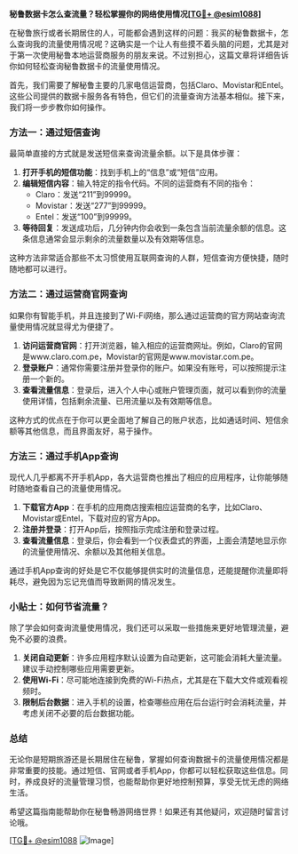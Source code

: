 **秘鲁数据卡怎么查流量？轻松掌握你的网络使用情况[[TG💪+ @esim1088](https://t.me/s/esim1088)]**

在秘鲁旅行或者长期居住的人，可能都会遇到这样的问题：我买的秘鲁数据卡，怎么查询我的流量使用情况呢？这确实是一个让人有些摸不着头脑的问题，尤其是对于第一次使用秘鲁本地运营商服务的朋友来说。不过别担心，这篇文章将详细告诉你如何轻松查询秘鲁数据卡的流量使用情况。

首先，我们需要了解秘鲁主要的几家电信运营商，包括Claro、Movistar和Entel。这些公司提供的数据卡服务各有特色，但它们的流量查询方法基本相似。接下来，我们将一步步教你如何操作。

### 方法一：通过短信查询

最简单直接的方式就是发送短信来查询流量余额。以下是具体步骤：

1. **打开手机的短信功能**：找到手机上的“信息”或“短信”应用。
2. **编辑短信内容**：输入特定的指令代码。不同的运营商有不同的指令：
   - Claro：发送“211”到99999。
   - Movistar：发送“277”到99999。
   - Entel：发送“100”到99999。
3. **等待回复**：发送成功后，几分钟内你会收到一条包含当前流量余额的信息。这条信息通常会显示剩余的流量数量以及有效期等信息。

这种方法非常适合那些不太习惯使用互联网查询的人群，短信查询方便快捷，随时随地都可以进行。

### 方法二：通过运营商官网查询

如果你有智能手机，并且连接到了Wi-Fi网络，那么通过运营商的官方网站查询流量使用情况就显得尤为便捷了。

1. **访问运营商官网**：打开浏览器，输入相应的运营商网址。例如，Claro的官网是www.claro.com.pe，Movistar的官网是www.movistar.com.pe。
2. **登录账户**：通常你需要注册并登录你的账户。如果没有账号，可以按照提示注册一个新的。
3. **查看流量信息**：登录后，进入个人中心或账户管理页面，就可以看到你的流量使用详情，包括剩余流量、已用流量以及有效期等信息。

这种方式的优点在于你可以更全面地了解自己的账户状态，比如通话时间、短信余额等其他信息，而且界面友好，易于操作。

### 方法三：通过手机App查询

现代人几乎都离不开手机App，各大运营商也推出了相应的应用程序，让你能够随时随地查看自己的流量使用情况。

1. **下载官方App**：在手机的应用商店搜索相应运营商的名字，比如Claro、Movistar或Entel，下载对应的官方App。
2. **注册并登录**：打开App后，按照指示完成注册和登录过程。
3. **查看流量信息**：登录后，你会看到一个仪表盘式的界面，上面会清楚地显示你的流量使用情况、余额以及其他相关信息。

通过手机App查询的好处是它不仅能够提供实时的流量信息，还能提醒你流量即将耗尽，避免因为忘记充值而导致断网的情况发生。

### 小贴士：如何节省流量？

除了学会如何查询流量使用情况，我们还可以采取一些措施来更好地管理流量，避免不必要的浪费。

1. **关闭自动更新**：许多应用程序默认设置为自动更新，这可能会消耗大量流量。建议手动控制哪些应用需要更新。
2. **使用Wi-Fi**：尽可能地连接到免费的Wi-Fi热点，尤其是在下载大文件或观看视频时。
3. **限制后台数据**：进入手机的设置，检查哪些应用在后台运行时会消耗流量，并考虑关闭不必要的后台数据功能。

### 总结

无论你是短期旅游还是长期居住在秘鲁，掌握如何查询数据卡的流量使用情况都是非常重要的技能。通过短信、官网或者手机App，你都可以轻松获取这些信息。同时，养成良好的流量管理习惯，也能帮助你更好地控制预算，享受无忧无虑的网络生活。

希望这篇指南能帮助你在秘鲁畅游网络世界！如果还有其他疑问，欢迎随时留言讨论哦。

[[TG💪+ @esim1088](https://t.me/s/esim1088) ![Image](https://i.postimg.cc/4NQfJmqS/Snipaste-2025-05-13-00-14-12.png)]